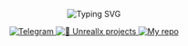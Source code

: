 <p align="center">
    <img src="https://readme-typing-svg.demolab.com?font=JetBrains+Mono&weight=800&size=33&letterSpacing=1px;&duration=3500&pause=1000&color=F79E2F&center=true&width=500&lines=Hi there" alt="Typing SVG">
</p>

<p align="center">
  <a href="https://t.me/Unreallx">
    <img src="https://img.shields.io/badge/💬-Telegram-violet" alt="Telegram">
  </a>
  <a href="https://github.com/iUnreallx">
    <img src="https://img.shields.io/badge/Unreallx-projects-orange" alt="🎁 Unreallx projects">
  </a>
   <a href="https://github.com/iUnreallx?tab=repositories">
    <img src="https://img.shields.io/badge/⌛ Rx-repositories-red" alt="My repo">
   </a>
</p>

